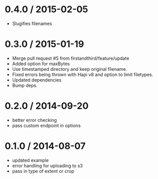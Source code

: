 
0.4.0 / 2015-02-05
==================

  * Slugifies filenames


0.3.0 / 2015-01-19
==================

  * Merge pull request #5 from firstandthird/feature/update
  * Added option for maxBytes
  * Use timestamped directory and keep original filename.
  * Fixed errors being thrown with Hapi v8 and option to limit filetypes.
  * Updated dependencies
  * Bump deps.

0.2.0 / 2014-09-20 
==================

  * better error checking
  * pass custom endpoint in options

0.1.0 / 2014-08-07 
==================

  * updated example
  * error handling for uploading to s3
  * pass in type of extent or crop
